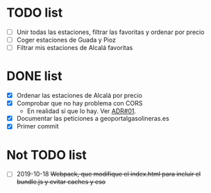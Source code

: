 # TODO list

- [ ] Unir todas las estaciones, filtrar las favoritas y ordenar por precio
- [ ] Coger estaciones de Guada y Pioz
- [ ] Filtrar mis estaciones de Alcalá favoritas

# DONE list

- [x] Ordenar las estaciones de Alcalá por precio
- [x] Comprobar que no hay problema con CORS
    - En realidad sí que lo hay. Ver [ADR#01](doc/adr-01-node-instead-of-web-app.md).
- [x] Documentar las peticiones a geoportalgasolineras.es
- [x] Primer commit

# Not TODO list

- [ ] 2019-10-18 ~~Webpack, que modifique el index.html para incluir el bundle.js y evitar caches y eso~~
